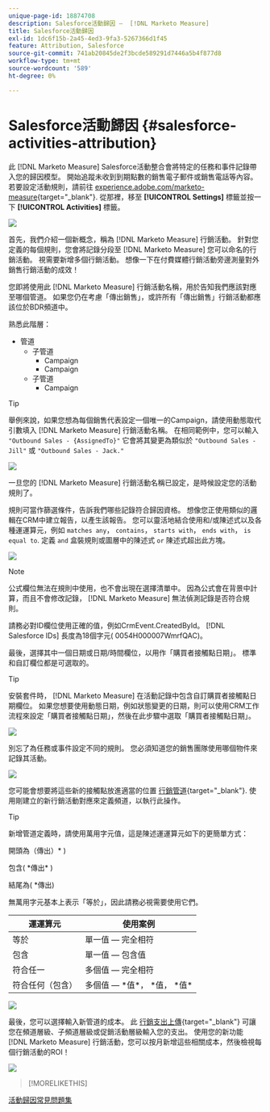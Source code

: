 ```yaml
---
unique-page-id: 18874708
description: Salesforce活動歸因 —  [!DNL Marketo Measure]
title: Salesforce活動歸因
exl-id: 1dc6f15b-2a45-4ed3-9fa3-5267366d1f45
feature: Attribution, Salesforce
source-git-commit: 741ab20845de2f3bcde589291d7446a5b4f877d8
workflow-type: tm+mt
source-wordcount: '589'
ht-degree: 0%

---
```


# Salesforce活動歸因 {#salesforce-activities-attribution}

此 [!DNL Marketo Measure] Salesforce活動整合會將特定的任務和事件記錄帶入您的歸因模型。 開始追蹤未收到到期點數的銷售電子郵件或銷售電話等內容。 若要設定活動規則，請前往 [experience.adobe.com/marketo-measure](https://experience.adobe.com/marketo-measure){target="_blank"}. 從那裡，移至 **[!UICONTROL Settings]** 標籤並按一下 **[!UICONTROL Activities]** 標籤。

![](assets/1.png)

首先，我們介紹一個新概念，稱為 [!DNL Marketo Measure] 行銷活動。 針對您定義的每個規則，您會將記錄分段至 [!DNL Marketo Measure] 您可以命名的行銷活動。 視需要新增多個行銷活動。 想像一下在付費媒體行銷活動旁邊測量對外銷售行銷活動的成效！

您即將使用此 [!DNL Marketo Measure] 行銷活動名稱，用於告知我們應該對應至哪個管道。 如果您仍在考慮「傳出銷售」，或許所有「傳出銷售」行銷活動都應該位於BDR頻道中。

熟悉此階層：

* 管道
   * 子管道
      * Campaign
      * Campaign
   * 子管道
      * Campaign

>[!TIP]
>
>舉例來說，如果您想為每個銷售代表設定一個唯一的Campaign，請使用動態取代引數填入 [!DNL Marketo Measure] 行銷活動名稱。 在相同範例中，您可以輸入 `"Outbound Sales - {AssignedTo}"` 它會將其變更為類似於 `"Outbound Sales - Jill"` 或 `"Outbound Sales - Jack."`

![](assets/2.png)

一旦您的 [!DNL Marketo Measure] 行銷活動名稱已設定，是時候設定您的活動規則了。

規則可當作篩選條件，告訴我們哪些記錄符合歸因資格。 想像您正使用類似的邏輯在CRM中建立報告，以產生該報告。 您可以靈活地結合使用和/或陳述式以及各種運運算元，例如 `matches any`， `contains`， `starts with`， `ends with`， `is equal to`. 定義 `and` 盒裝規則或圖層中的陳述式 `or` 陳述式超出此方塊。

![](assets/3.png)

>[!NOTE]
>
>公式欄位無法在規則中使用，也不會出現在選擇清單中。 因為公式會在背景中計算，而且不會修改記錄， [!DNL Marketo Measure] 無法偵測記錄是否符合規則。
>
>請務必對ID欄位使用正確的值，例如CrmEvent.CreatedById。 [!DNL Salesforce IDs] 長度為18個字元( 0054H000007WmrfQAC)。

最後，選擇其中一個日期或日期/時間欄位，以用作「購買者接觸點日期」。 標準和自訂欄位都是可選取的。

>[!TIP]
>
>安裝套件時， [!DNL Marketo Measure] 在活動記錄中包含自訂購買者接觸點日期欄位。 如果您想要使用動態日期，例如狀態變更的日期，則可以使用CRM工作流程來設定「購買者接觸點日期」，然後在此步驟中選取「購買者接觸點日期」。

![](assets/4.png)

別忘了為任務或事件設定不同的規則。 您必須知道您的銷售團隊使用哪個物件來記錄其活動。

![](assets/5.png)

您可能會想要將這些新的接觸點放進適當的位置 [行銷管道](https://experience.adobe.com/#/marketo-measure/MyAccount/Business?busView=false&amp;id=10#/!/MyAccount/Business/Account.Settings.SettingsHome？tab=Channels.Online%20Channels){target="_blank"}. 使用剛建立的新行銷活動對應來定義頻道，以執行此操作。

>[!TIP]
>
>新增管道定義時，請使用萬用字元值，這是陳述運運算元如下的更簡單方式：
>
>開頭為（傳出）&#42; )
>
包含( &#42;傳出&#42; )
>
結尾為( &#42;傳出)
>
無萬用字元基本上表示「等於」，因此請務必視需要使用它們。

| **運運算元** | **使用案例** |
|---|---|
| 等於 | 單一值 — 完全相符 |
| 包含 | 單一值 — 包含值 |
| 符合任一 | 多個值 — 完全相符 |
| 符合任何（包含） | 多個值 —  &#42;值&#42;， &#42;值， &#42;值&#42; |

![](assets/6.png)

最後，您可以選擇輸入新管道的成本。 此 [行銷支出上傳](https://experience.adobe.com/#/marketo-measure/MyAccount/Business?busView=false&amp;id=10#/!/MyAccount/Business/Account.Settings.SettingsHome？tab=Reporting.Marketing%20Spent){target="_blank"} 可讓您在頻道層級、子頻道層級或促銷活動層級輸入您的支出。 使用您的新功能 [!DNL Marketo Measure] 行銷活動，您可以按月新增這些相關成本，然後檢視每個行銷活動的ROI！

![](assets/7.png)

>[!MORELIKETHIS]
>
[活動歸因常見問題集](/help/advanced-marketo-measure-features/activities-attribution/activities-attribution-faq.md)
